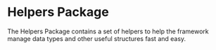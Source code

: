 # Helpers Package

The Helpers Package contains a set of helpers to help the framework manage data types and other useful structures fast and easy.

